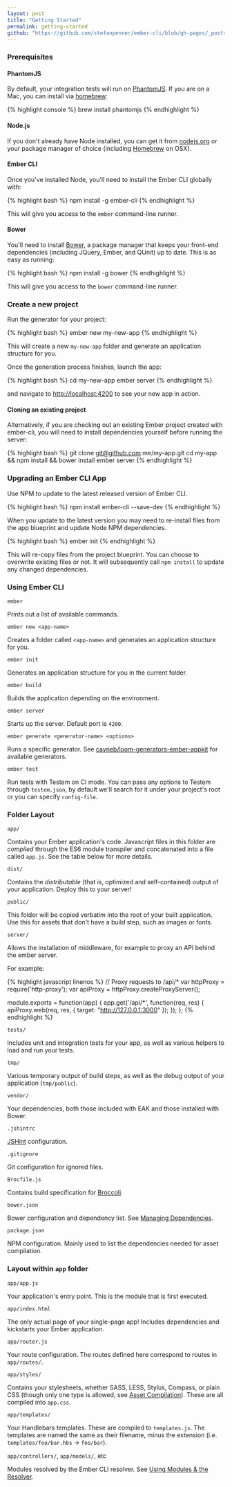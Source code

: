 ```yaml
---
layout: post
title: "Getting Started"
permalink: getting-started
github: "https://github.com/stefanpenner/ember-cli/blob/gh-pages/_posts/2014-04-03-getting-started.md"
---
```


### Prerequisites

#### PhantomJS

By default, your integration tests will run on [PhantomJS][].  If you are on a
Mac, you can install via [homebrew][]:

{% highlight console %}
brew install phantomjs
{% endhighlight %}

#### Node.js

If you don't already have Node installed, you can get it from
[nodejs.org](http://nodejs.org/) or your package manager of choice (including
[Homebrew](http://brew.sh/) on OSX).

#### Ember CLI

Once you've installed Node, you'll need to install the Ember CLI globally with:

{% highlight bash %}
npm install -g ember-cli
{% endhighlight %}

This will give you access to the `ember` command-line runner.

#### Bower

You'll need to install [Bower](http://bower.io), a package manager that keeps
your front-end dependencies (including JQuery, Ember, and QUnit) up to date.
This is as easy as running:

{% highlight bash %}
npm install -g bower
{% endhighlight %}

This will give you access to the `bower` command-line runner.

### Create a new project

Run the generator for your project:

{% highlight bash %}
ember new my-new-app
{% endhighlight %}

This will create a new `my-new-app` folder and generate an application structure for you.

Once the generation process finishes, launch the app:

{% highlight bash %}
cd my-new-app
ember server
{% endhighlight %}

and navigate to [http://localhost:4200](http://localhost:4200) to see your new app in action.

#### Cloning an existing project

Alternatively, if you are checking out an existing Ember project created with ember-cli,
you will need to install dependencies yourself before running the server:

{% highlight bash %}
git clone git@github.com:me/my-app.git
cd my-app && npm install && bower install
ember server
{% endhighlight %}

### Upgrading an Ember CLI App

Use NPM to update to the latest released version of Ember CLI.

{% highlight bash %}
npm install ember-cli --save-dev
{% endhighlight %}

When you update to the latest version you may need to re-install files from the
app blueprint and update Node NPM dependencies.

{% highlight bash %}
ember init
{% endhighlight %}

This will re-copy files from the project blueprint. You can choose to overwrite
existing files or not. It will subsequently call `npm install` to update any
changed dependencies.

### Using Ember CLI

`ember`

Prints out a list of available commands.

`ember new <app-name>`

Creates a folder called `<app-name>` and generates an application structure for you.

`ember init`

Generates an application structure for you in the current folder.

`ember build`

Builds the application depending on the environment.

`ember server`

Starts up the server. Default port is `4200`.

`ember generate <generator-name> <options>`

Runs a specific generator. See [cavneb/loom-generators-ember-appkit](https://github.com/cavneb/loom-generators-ember-appkit)
for available generators.

`ember test`

Run tests with Testem on CI mode. You can pass any options to Testem
through `testem.json`, by default we'll search for it under your
project's root or you can specify `config-file`.

### Folder Layout

`app/`

Contains your Ember application's code. Javascript files in this folder are *compiled* through
the ES6 module transpiler and concatenated into a file called `app.js`. See the table below for more details.

`dist/`

Contains the *distributable* (that is, optimized and self-contained) output of your application. Deploy this to your server!

`public/`

This folder will be copied verbatim into the root of your built application. Use this for assets that don't have a build step, such as images or fonts.

`server/`

Allows the installation of middleware, for example to proxy an API behind the ember server.

For example:

{% highlight javascript linenos %}
// Proxy requests to /api/*
var httpProxy = require('http-proxy');
var apiProxy = httpProxy.createProxyServer();

module.exports = function(app) {
   app.get('/api/*', function(req, res) {
     apiProxy.web(req, res, { target: "http://127.0.0.1:3000" });
   });
};
{% endhighlight %}

`tests/`

Includes unit and integration tests for your app, as well as various helpers to load and run your tests.

`tmp/`

Various temporary output of build steps, as well as the debug output of your application (`tmp/public`).

`vendor/`

Your dependencies, both those included with EAK and those installed with Bower.

`.jshintrc`

[JSHint](http://jshint.com/) configuration.

`.gitignore`

Git configuration for ignored files.

`Brocfile.js`

Contains build specification for [Broccoli](https://github.com/joliss/broccoli).

`bower.json`

Bower configuration and dependency list. See [Managing Dependencies](managing-dependencies).

`package.json`

NPM configuration. Mainly used to list the dependencies needed for asset compilation.

### Layout within `app` folder

`app/app.js`

Your application's entry point. This is the module that is first executed.

`app/index.html`

The only actual page of your single-page app! Includes dependencies and kickstarts your Ember application.

`app/router.js`

Your route configuration. The routes defined here correspond to routes in `app/routes/`.

`app/styles/`

Contains your stylesheets, whether SASS, LESS, Stylus, Compass, or plain CSS
(though only one type is allowed, see [Asset Compilation](asset-compilation)).
These are all compiled into `app.css`.

`app/templates/`

Your Handlebars templates. These are compiled to `templates.js`.
The templates are named the same as their filename, minus the extension (i.e. `templates/foo/bar.hbs` -> `foo/bar`).

`app/controllers/`, `app/models/`, etc

Modules resolved by the Ember CLI resolver. See [Using Modules &amp; the Resolver](using-modules).


[PhantomJS]: http://phantomjs.org/
[homebrew]: http://brew.sh/
